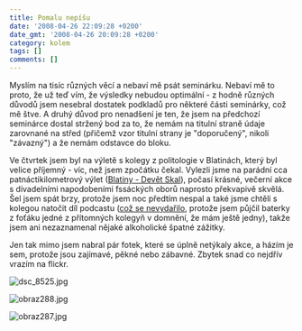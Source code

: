 ```yaml
---
title: Pomalu nepíšu
date: '2008-04-26 22:09:28 +0200'
date_gmt: '2008-04-26 20:09:28 +0200'
category: kolem
tags: []
comments: []
---
```

<p>Myslím na tisíc různých věcí a nebaví mě psát seminárku. Nebaví mě to proto, že už teď vím, že výsledky nebudou optimální - z hodně různých důvodů jsem nesebral dostatek podkladů pro některé části seminárky, což mě štve. A druhý důvod pro nenadšení je ten, že jsem na předchozí seminárce dostal stržený bod za to, že nemám na titulní straně údaje zarovnané na střed (přičemž vzor titulní strany je "doporučený", nikoli "závazný") a že nemám odstavce do bloku.</p>
<p>Ve čtvrtek jsem byl na výletě s kolegy z politologie v Blatinách, který byl velice příjemný - víc, než jsem zpočátku čekal. Vylezli jsme na parádní cca patnáctikilometrový výlet (<a href="https://www.mapy.cz/#x=136870656@y=134432768@z=12@mm=TP@sa=s@st=s@ssq=blatiny@sss=1@ssp=120689573_121898881_150410149_149849985">Blatiny - Devět Skal</a>), počasí krásné, večerní akce s divadelními napodobeními fssáckých oborů naprosto překvapivě skvělá. Šel jsem spát brzy, protože jsem noc předtím nespal a také jsme chtěli s kolegou natočit díl podcastu (<a href="https://fsspodcast.cz/2008/04/26/fsspodcast-5-malem-byl/">což se nevydařilo</a>, protože jsem půjčil baterky z foťáku jedné z přítomných kolegyň v domnění, že mám ještě jedny), takže jsem ani nezaznamenal nějaké alkoholické špatné zážitky.</p>
<p>Jen tak mimo jsem nabral pár fotek, které se úplně netýkaly akce, a házím je sem, protože jsou zajímavé, pěkné nebo zábavné. Zbytek snad co nejdřív vrazím na flickr.</p>
<p><img src='/assets/migrated/wp-uploads/2008/04/dsc_8525.jpg' alt='dsc_8525.jpg' /></p>
<p><img src='/assets/migrated/wp-uploads/2008/04/obraz288.jpg' alt='obraz288.jpg' /></p>
<p><img src='/assets/migrated/wp-uploads/2008/04/obraz287.jpg' alt='obraz287.jpg' /></p>
